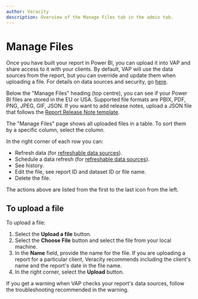```yaml
---
author: Veracity
description: Overview of the Manage Files tab in the admin tab.
---
```


# Manage Files

Once you have built your report in Power BI, you can upload it into VAP and share access to it with your clients. By default, VAP will use the data sources from the report, but you can override and update them when uploading a file. For details on data sources and security, go [here](../vap.md#data-sources-and-security).

Below the "Manage Files" heading (top centre), you can see if your Power BI files are stored in the EU or USA.
Supported file formats are PBIX, PDF, PNG, JPEG, GIF, JSON. If you want to add release notes, upload a JSON file that follows the [Report Release Note template](configure.md#report-release-note).

The "Manage Files" page shows all uploaded files in a table. To sort them by a specific column, select the column. 

In the right corner of each row you can:
* Refresh data (for [refreshable data sources](../data.md)).
* Schedule a data refresh (for [refreshable data sources](../data.md)).
* See history.
* Edit the file, see report ID and dataset ID or file name.
* Delete the file.

The actions above are listed from the first to the last icon from the left.

## To upload a file

To upload a file:
1. Select the **Upload a file** button.
2. Select the **Choose File** button and select the file from your local machine.
3. In the **Name** field, provide the name for the file. If you are uploading a report for a particular client, Veracity recommends including the client's name and the report's date in the file name.
4. In the right corner, select the **Upload** button.

If you get a warning when VAP checks your report's data sources, follow the troubleshooting recommended in the warning. 

